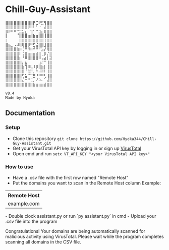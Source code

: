 # Chill-Guy-Assistant

    ⣿⣿⣿⣿⣿⣿⣿⣿⣿⣿⡟⣉⠟⣋⢻⣿⣿
    ⣿⣿⣿⣿⣿⣿⣿⣿⡿⠿⠇⠃⠐⠀⣼⣿⣿
    ⡿⠟⠛⠛⢉⣭⣥⣆⠀⢹⠁⠉⣽⣆⢿⣿⣿
    ⡇⠀⠀⠀⠈⣿⣿⣿⣶⣾⣷⣶⣿⣿⢸⣿⣿
    ⡇⠀⠀⠀⠀⣿⣿⣿⣿⣿⣿⣿⣿⣿⢸⣿⣿
    ⣿⣦⣀⠠⠼⢿⢿⣿⡿⠛⣋⣬⣿⣿⣸⣿⣿
    ⣿⣿⣿⣿⣷⡶⢈⠛⠻⠶⠚⠛⠋⣡⡜⢿⣿
    ⣿⣿⣿⣿⣿⠇⢨⣿⣶⣶⣶⣾⣿⢀⡿⡌⣿
    ⣿⣿⣿⣿⣿⡆⠘⠿⣿⣿⣿⣿⠿⢠⣴⡇⣽
    ⣿⣿⣿⣿⣿⣿⡄⣦⠀⠀⠀⠀⣰⠌⠉⢸⣿
    ⣿⣿⣿⣿⣿⣿⣷⢹⠿⢧⠸⡿⣿⣷⡇⢸⣿
    ⣿⣿⣿⣿⣿⣿⣿⠈⣓⡛⡀⠓⠬⠽⠇⢸⣿
    ⣿⣿⣿⣿⣿⣿⢋⣥⠉⠉⣛⠘⠛⠛⢃⢸⣿
    ⣿⣿⣿⣿⣿⣿⣌⠒⠛⢈⡀⠜⠵⠄⠁⣼⣿
    ⣿⣿⣿⣿⣿⣿⣿⣿⣿⣿⣷⣶⣶⣶⣾⣿⣿

    v0.4
    Made by Hyoka 

## Documentation
### Setup
- Clone this repository `git clone https://github.com/Hyoka344/Chill-Guy-Assistant.git`
- Get your VirusTotal API key by logging in or sign up <a href="https://www.virustotal.com/gui/home/upload">VirusTotal</a>
- Open cmd and run `setx VT_API_KEY "<your VirusTotal API key>"`

### How to use
- Have a .csv file with the first row named "Remote Host"
- Put the domains you want to scan in the Remote Host column
Example:
<table>
    <tr>
        <th>Remote Host</th>
    </tr>
    <tr>
        <td>example.com</td>
    </tr>
</table>
- Double clock assistant.py or run `py assistant.py` in cmd
- Upload your .csv file into the program

Congratulations! Your domains are being automatically scanned for malicious activity using VirusTotal. Please wait while the program completes scanning all domains in the CSV file.



